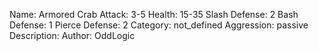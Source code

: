 Name: Armored Crab
Attack: 3-5
Health: 15-35
Slash Defense: 2
Bash Defense: 1
Pierce Defense: 2
Category: not_defined
Aggression: passive
Description:
Author: OddLogic